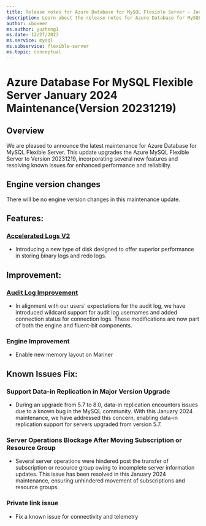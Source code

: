 ```yaml
---
title: Release notes for Azure Database for MySQL Flexible Server - January 2024
description: Learn about the release notes for Azure Database for MySQL Flexible Server January 2024.
author: xboxeer
ms.author: yuzheng1
ms.date: 12/27/2023
ms.service: mysql
ms.subservice: flexible-server
ms.topic: conceptual
---
```


# Azure Database For MySQL Flexible Server January 2024 Maintenance(Version 20231219)

## Overview
We are pleased to announce the latest maintenance for Azure Database for MySQL Flexible Server. This update upgrades the Azure MySQL Flexible Server to Version 20231219, incorporating several new features and resolving known issues for enhanced performance and reliability.

## Engine version changes
There will be no engine version changes in this maintenance update.

## Features:
### [Accelerated Logs V2](../concepts-accelerated-logs.md)
- Introducing a new type of disk designed to offer superior performance in storing binary logs and redo logs.

## Improvement:

### [Audit Log Improvement](../concepts-audit-logs.md)
- In alignment with our users' expectations for the audit log, we have introduced wildcard support for audit log usernames and added connection status for connection logs. These modifications are now part of both the engine and fluent-bit components.

### Engine Improvement
- Enable new memory layout on Mariner

## Known Issues Fix:
### Support Data-in Replication in Major Version Upgrade
- During an upgrade from 5.7 to 8.0, data-in replication encounters issues due to a known bug in the MySQL community. With this January 2024 maintenance, we have addressed this concern, enabling data-in replication support for servers upgraded from version 5.7.
### Server Operations Blockage After Moving Subscription or Resource Group
- Several server operations were hindered post the transfer of subscription or resource group owing to incomplete server information updates. This issue has been resolved in this January 2024 maintenance, ensuring unhindered movement of subscriptions and resource groups.
### Private link issue
- Fix a known issue for connectivity and telemetry

